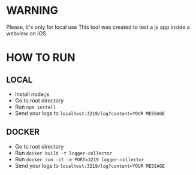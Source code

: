 # WARNING

Please, it's only for local use
This tool was created to test a js app inside a webview on iOS

# HOW TO RUN

## LOCAL

- Install node.js
- Go to root directory
- Run `npm install`
- Send your logs to `localhost:3219/log?content=YOUR MESSAGE`

## DOCKER

- Go to root directory
- Run `docker build -t logger-collector`
- Run `docker run -it -e PORT=3219 logger-collector`
- Send your logs to `localhost:3219/log?content=YOUR MESSAGE`
